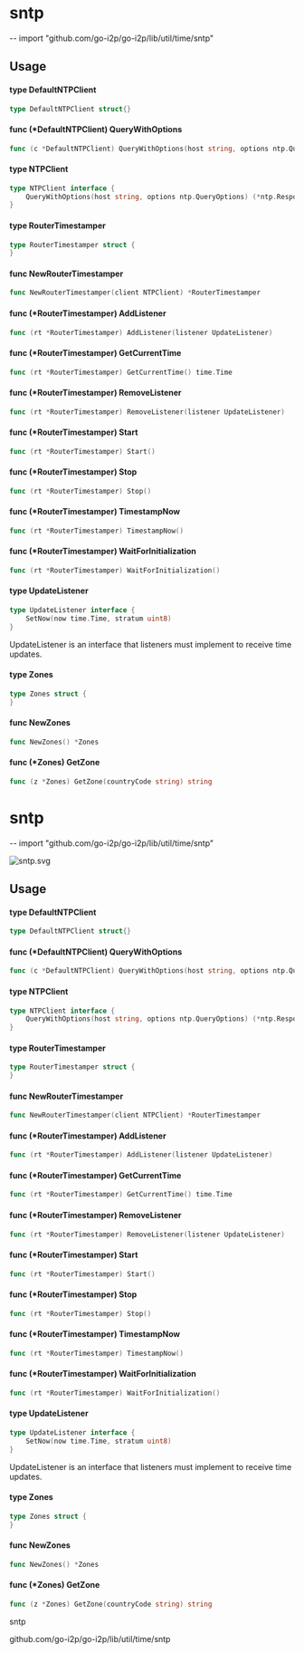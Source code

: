 # sntp
--
    import "github.com/go-i2p/go-i2p/lib/util/time/sntp"


## Usage

#### type DefaultNTPClient

```go
type DefaultNTPClient struct{}
```


#### func (*DefaultNTPClient) QueryWithOptions

```go
func (c *DefaultNTPClient) QueryWithOptions(host string, options ntp.QueryOptions) (*ntp.Response, error)
```

#### type NTPClient

```go
type NTPClient interface {
	QueryWithOptions(host string, options ntp.QueryOptions) (*ntp.Response, error)
}
```


#### type RouterTimestamper

```go
type RouterTimestamper struct {
}
```


#### func  NewRouterTimestamper

```go
func NewRouterTimestamper(client NTPClient) *RouterTimestamper
```

#### func (*RouterTimestamper) AddListener

```go
func (rt *RouterTimestamper) AddListener(listener UpdateListener)
```

#### func (*RouterTimestamper) GetCurrentTime

```go
func (rt *RouterTimestamper) GetCurrentTime() time.Time
```

#### func (*RouterTimestamper) RemoveListener

```go
func (rt *RouterTimestamper) RemoveListener(listener UpdateListener)
```

#### func (*RouterTimestamper) Start

```go
func (rt *RouterTimestamper) Start()
```

#### func (*RouterTimestamper) Stop

```go
func (rt *RouterTimestamper) Stop()
```

#### func (*RouterTimestamper) TimestampNow

```go
func (rt *RouterTimestamper) TimestampNow()
```

#### func (*RouterTimestamper) WaitForInitialization

```go
func (rt *RouterTimestamper) WaitForInitialization()
```

#### type UpdateListener

```go
type UpdateListener interface {
	SetNow(now time.Time, stratum uint8)
}
```

UpdateListener is an interface that listeners must implement to receive time
updates.

#### type Zones

```go
type Zones struct {
}
```


#### func  NewZones

```go
func NewZones() *Zones
```

#### func (*Zones) GetZone

```go
func (z *Zones) GetZone(countryCode string) string
```

# sntp
--
    import "github.com/go-i2p/go-i2p/lib/util/time/sntp"



![sntp.svg](sntp)

## Usage

#### type DefaultNTPClient

```go
type DefaultNTPClient struct{}
```


#### func (*DefaultNTPClient) QueryWithOptions

```go
func (c *DefaultNTPClient) QueryWithOptions(host string, options ntp.QueryOptions) (*ntp.Response, error)
```

#### type NTPClient

```go
type NTPClient interface {
	QueryWithOptions(host string, options ntp.QueryOptions) (*ntp.Response, error)
}
```


#### type RouterTimestamper

```go
type RouterTimestamper struct {
}
```


#### func  NewRouterTimestamper

```go
func NewRouterTimestamper(client NTPClient) *RouterTimestamper
```

#### func (*RouterTimestamper) AddListener

```go
func (rt *RouterTimestamper) AddListener(listener UpdateListener)
```

#### func (*RouterTimestamper) GetCurrentTime

```go
func (rt *RouterTimestamper) GetCurrentTime() time.Time
```

#### func (*RouterTimestamper) RemoveListener

```go
func (rt *RouterTimestamper) RemoveListener(listener UpdateListener)
```

#### func (*RouterTimestamper) Start

```go
func (rt *RouterTimestamper) Start()
```

#### func (*RouterTimestamper) Stop

```go
func (rt *RouterTimestamper) Stop()
```

#### func (*RouterTimestamper) TimestampNow

```go
func (rt *RouterTimestamper) TimestampNow()
```

#### func (*RouterTimestamper) WaitForInitialization

```go
func (rt *RouterTimestamper) WaitForInitialization()
```

#### type UpdateListener

```go
type UpdateListener interface {
	SetNow(now time.Time, stratum uint8)
}
```

UpdateListener is an interface that listeners must implement to receive time
updates.

#### type Zones

```go
type Zones struct {
}
```


#### func  NewZones

```go
func NewZones() *Zones
```

#### func (*Zones) GetZone

```go
func (z *Zones) GetZone(countryCode string) string
```



sntp

github.com/go-i2p/go-i2p/lib/util/time/sntp
